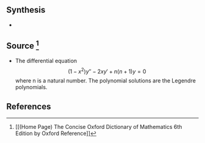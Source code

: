 ## Synthesis
- 
## Source [^1]
- The differential equation $$(1-x^2)y''-2xy' + n(n+1)y=0$$where n is a natural number. The polynomial solutions are the Legendre polynomials.
## References

[^1]: [[(Home Page) The Concise Oxford Dictionary of Mathematics 6th Edition by Oxford Reference]]